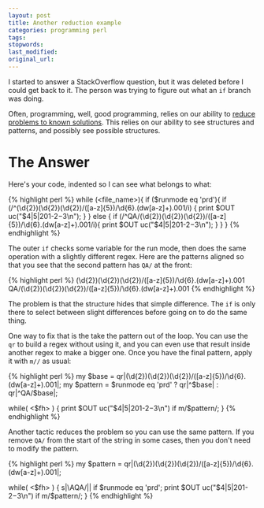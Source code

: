 ```yaml
---
layout: post
title: Another reduction example
categories: programming perl
tags:
stopwords:
last_modified:
original_url:
---
```


I started to answer a StackOverflow question, but it was deleted before I could get back to it. The person was trying to figure out what an `if` branch was doing.

Often, programming, well, good programming, relies on our ability to [reduce problems to known solutions](on-the-decomposition-of-problems/). This relies on our ability to see structures and patterns, and possibly see possible structures.

<!--more-->

# The Answer

Here's your code, indented so I can see what belongs to what:

{% highlight perl %}
while (<file_name>){
    if ($runmode eq 'prd'){
        if (/^(\d{2})(\d{2})(\d{2})\/([a-z]{5})\/\d{6}\.(dw[a-z]+)\.001/i) {
            print $OUT uc("$4|$5|20$1-$2-$3\n");
        }
     } else {
        if (/^QA\/(\d{2})(\d{2})(\d{2})\/([a-z]{5})\/\d{6}\.(dw[a-z]+)\.001/i){
            print $OUT uc("$4|$5|20$1-$2-$3\n");
        }
    }
}
{% endhighlight %}

The outer `if` checks some variable for the run mode, then does the same operation with a slightly different regex. Here are the patterns aligned so that you see that the second pattern has `QA/` at the front:

{% highlight perl %}
    (\d{2})(\d{2})(\d{2})\/([a-z]{5})\/\d{6}\.(dw[a-z]+)\.001
QA\/(\d{2})(\d{2})(\d{2})\/([a-z]{5})\/\d{6}\.(dw[a-z]+)\.001
{% endhighlight %}

The problem is that the structure hides that simple difference. The `if` is only there to select between slight differences before going on to do the same thing.

One way to fix that is the take the pattern out of the loop. You can use the `qr` to build a regex without using it, and you can even use that result inside another regex to make a bigger one. Once you have the final pattern, apply it with `m//` as usual:

{% highlight perl %}
my $base = qr|(\d{2})(\d{2})(\d{2})/([a-z]{5})/\d{6}\.(dw[a-z]+)\.001|;
my $pattern = $runmode eq 'prd' ? qr|^$base| : qr|^QA/$base|;

while( <$fh> ) {
	print $OUT uc("$4|$5|20$1-$2-$3\n") if m/$pattern/;
    }
{% endhighlight %}

Another tactic reduces the problem so you can use the same pattern. If you remove `QA/` from the start of the string in some cases, then you don't need to modify the pattern.

{% highlight perl %}
my $pattern = qr|(\d{2})(\d{2})(\d{2})/([a-z]{5})/\d{6}\.(dw[a-z]+)\.001|;

while( <$fh> ) {
	s|\AQA/|| if $runmode eq 'prd';
	print $OUT uc("$4|$5|20$1-$2-$3\n") if m/$pattern/;
    }
{% endhighlight %}

